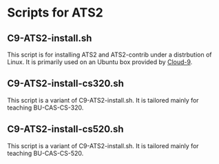 # Scripts for ATS2

## C9-ATS2-install.sh

This script is for installing ATS2 and ATS2-contrib under a
distrbution of Linux. It is primarily used on an Ubuntu box
provided by [Cloud-9](http://c9.io).

## C9-ATS2-install-cs320.sh

This script is a variant of C9-ATS2-install.sh. It is tailored
mainly for teaching BU-CAS-CS-320.

## C9-ATS2-install-cs520.sh

This script is a variant of C9-ATS2-install.sh. It is tailored
mainly for teaching BU-CAS-CS-520.
